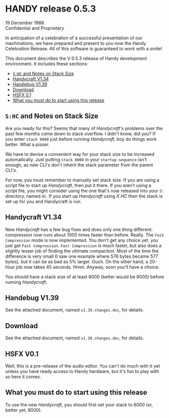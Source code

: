 # HANDY release 0.5.3

19 December 1988  
Confidential and Proprietary

In anticipation of a celebration of a successful presentation of our machinations, we have prepared and present to you now the Handy Celebration Release. All of this software is guaranteed to work with a smile!

This document describes the V 0.5.3 release of Handy development environment. It includes these sections:

- [`S:HC` and Notes on Stack Size](#shc-and-notes-on-stack-size)
- [Handycraft V1.34](#handycraft-v134)
- [Handebug V1.39](#handebug-v139)
- [Download](#download)
- [HSFX 0.1](#hsfx-v01)
- [What you must do to start using this release](#what-you-must-do-to-start-using-this-release)

## `S:HC` and Notes on Stack Size

Are you ready for this? Seems that many of *Handycraft*'s problems over the past few months come down to stack overflow. I didn't know, did you? If you enter `stack 8000` just before running *Handycraft*, boy do things work better. What a pisser.

We have to devise a convenient way for your stack size to be increased automatically. Just putting `stack 8000` in your `startup-sequence` isn't enough, as new CLI's don't inherit the stack parameter from the parent CLI's.

For now, you must remember to manually set stack size. If you are using a script file to start up *Handycraft*, then put it there. If you aren't using a script file, you might consider using the one that's now released into your `S:` directory, named `HC`. If you start up *Handycraft* using *X HC* then the stack is set up for you and Handycraft is run.

## Handycraft V1.34

New *Handycraft* has a few bug fixes and does only one thing different: compression now runs about 1000 times faster than before. Really. The `Fast Compression` mode is now implemented. You don't get any choice yet, you just get `Fast Compression`. `Fast Compression` is much faster, but also does a slightly lesser job of finding the ultimate compaction. Most of the time the difference is very small (I saw one example where 576 bytes became 577 bytes), but it can be as bad as 5% larger. Ouch. On the other hand, a 20-hour job now takes 45 seconds. Hmm. Anyway, soon you'll have a choice.

You should have a stack size of at least 6000 (better would be 8000) before running *Handycraft*.

## Handebug V1.39

See the attached document, named `v1.39.changes.doc`, for details.

## Download

See the attached document, named `v1.39.changes.doc`, for details.

## HSFX V0.1

Well, this is a pre-release of the audio editor. You can't do much with it yet unless you have ready access to Handy hardware, but it's fun to play with so here it comes.

## What you must do to start using this release

To use the new *Handycraft*, you should first set your stack to 6000 (or, better yet, 8000).
